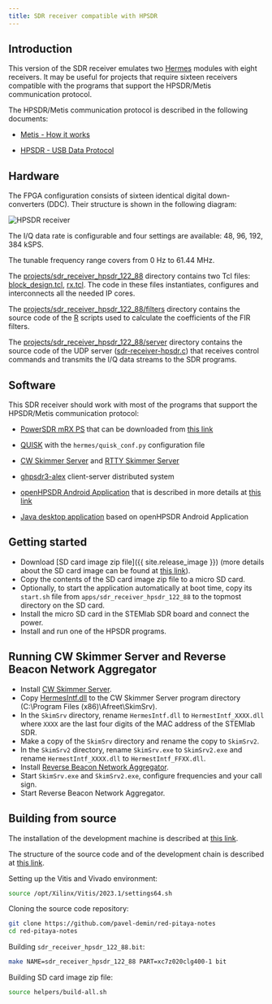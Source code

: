 ```yaml
---
title: SDR receiver compatible with HPSDR
---
```


## Introduction

This version of the SDR receiver emulates two [Hermes](https://openhpsdr.org/hermes.php) modules with eight receivers. It may be useful for projects that require sixteen receivers compatible with the programs that support the HPSDR/Metis communication protocol.

The HPSDR/Metis communication protocol is described in the following documents:

- [Metis - How it works](https://github.com/TAPR/OpenHPSDR-SVN/raw/master/Metis/Documentation/Metis-%20How%20it%20works_V1.33.pdf)

- [HPSDR - USB Data Protocol](https://github.com/TAPR/OpenHPSDR-SVN/raw/master/Documentation/USB_protocol_V1.58.doc)

## Hardware

The FPGA configuration consists of sixteen identical digital down-converters (DDC). Their structure is shown in the following diagram:

![HPSDR receiver](/img/sdr-transceiver-hpsdr-ddc-122-88.png)

The I/Q data rate is configurable and four settings are available: 48, 96, 192, 384 kSPS.

The tunable frequency range covers from 0 Hz to 61.44 MHz.

The [projects/sdr_receiver_hpsdr_122_88](https://github.com/pavel-demin/red-pitaya-notes/tree/master/projects/sdr_receiver_hpsdr_122_88) directory contains two Tcl files: [block_design.tcl](https://github.com/pavel-demin/red-pitaya-notes/blob/master/projects/sdr_receiver_hpsdr_122_88/block_design.tcl), [rx.tcl](https://github.com/pavel-demin/red-pitaya-notes/blob/master/projects/sdr_receiver_hpsdr_122_88/rx.tcl). The code in these files instantiates, configures and interconnects all the needed IP cores.

The [projects/sdr_receiver_hpsdr_122_88/filters](https://github.com/pavel-demin/red-pitaya-notes/tree/master/projects/sdr_receiver_hpsdr_122_88/filters) directory contains the source code of the [R](https://www.r-project.org) scripts used to calculate the coefficients of the FIR filters.

The [projects/sdr_receiver_hpsdr_122_88/server](https://github.com/pavel-demin/red-pitaya-notes/tree/master/projects/sdr_receiver_hpsdr_122_88/server) directory contains the source code of the UDP server ([sdr-receiver-hpsdr.c](https://github.com/pavel-demin/red-pitaya-notes/blob/master/projects/sdr_receiver_hpsdr_122_88/server/sdr-receiver-hpsdr.c)) that receives control commands and transmits the I/Q data streams to the SDR programs.

## Software

This SDR receiver should work with most of the programs that support the HPSDR/Metis communication protocol:

- [PowerSDR mRX PS](https://openhpsdr.org/wiki/index.php?title=PowerSDR) that can be downloaded from [this link](https://github.com/TAPR/OpenHPSDR-PowerSDR/releases)

- [QUISK](https://james.ahlstrom.name/quisk) with the `hermes/quisk_conf.py` configuration file

- [CW Skimmer Server](https://dxatlas.com/skimserver) and [RTTY Skimmer Server](https://dxatlas.com/RttySkimServ)

- [ghpsdr3-alex](https://napan.ca/ghpsdr3) client-server distributed system

- [openHPSDR Android Application](https://play.google.com/store/apps/details?id=org.g0orx.openhpsdr) that is described in more details at [this link](https://g0orx.blogspot.be/2015/01/openhpsdr-android-application.html)

- [Java desktop application](https://g0orx.blogspot.co.uk/2015/04/java-desktop-application-based-on.html) based on openHPSDR Android Application

## Getting started

- Download [SD card image zip file]({{ site.release_image }}) (more details about the SD card image can be found at [this link](/alpine/)).
- Copy the contents of the SD card image zip file to a micro SD card.
- Optionally, to start the application automatically at boot time, copy its `start.sh` file from `apps/sdr_receiver_hpsdr_122_88` to the topmost directory on the SD card.
- Install the micro SD card in the STEMlab SDR board and connect the power.
- Install and run one of the HPSDR programs.

## Running CW Skimmer Server and Reverse Beacon Network Aggregator

- Install [CW Skimmer Server](https://dxatlas.com/skimserver).
- Copy [HermesIntf.dll](https://github.com/k3it/HermesIntf/releases) to the CW Skimmer Server program directory (C:\Program Files (x86)\Afreet\SkimSrv).
- In the `SkimSrv` directory, rename `HermesIntf.dll` to `HermestIntf_XXXX.dll` where `XXXX` are the last four digits of the MAC address of the STEMlab SDR.
- Make a copy of the `SkimSrv` directory and rename the copy to `SkimSrv2`.
- In the `SkimSrv2` directory, rename `SkimSrv.exe` to `SkimSrv2.exe` and rename `HermestIntf_XXXX.dll` to `HermestIntf_FFXX.dll`.
- Install [Reverse Beacon Network Aggregator](https://www.reversebeacon.net/pages/Aggregator+34).
- Start `SkimSrv.exe` and `SkimSrv2.exe`, configure frequencies and your call sign.
- Start Reverse Beacon Network Aggregator.

## Building from source

The installation of the development machine is described at [this link](/development-machine/).

The structure of the source code and of the development chain is described at [this link](/led-blinker/).

Setting up the Vitis and Vivado environment:

```bash
source /opt/Xilinx/Vitis/2023.1/settings64.sh
```

Cloning the source code repository:

```bash
git clone https://github.com/pavel-demin/red-pitaya-notes
cd red-pitaya-notes
```

Building `sdr_receiver_hpsdr_122_88.bit`:

```bash
make NAME=sdr_receiver_hpsdr_122_88 PART=xc7z020clg400-1 bit
```

Building SD card image zip file:

```bash
source helpers/build-all.sh
```
